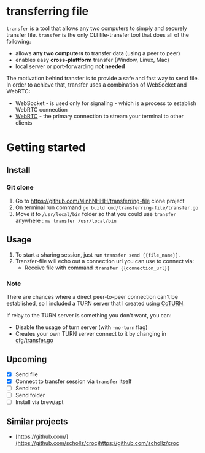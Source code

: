 # transferring file

`transfer` is a tool that allows any two computers to simply and securely transfer file. `transfer` is the only CLI file-transfer tool that does all of the following:

- allows **any two computers** to transfer data (using a peer to peer)
- enables easy **cross-plaftform** transfer (Window, Linux, Mac)
- local server or port-forwarding **not needed**

The motivation behind transfer is to provide a safe and fast way to send file.
In order to achieve that, transfer uses a combination of WebSocket and WebRTC:
- WebSocket - is used only for signaling - which is a process to establish WebRTC connection
- [WebRTC](https://webrtc.org) - the primary connection to stream your terminal to other clients

# Getting started

## Install
### Git clone
1. Go to https://github.com/MinhNHHH/transferring-file clone project
2. On terminal run command `go build cmd/transferring-file/transfer.go`
3. Move it to `/usr/local/bin` folder so that you could use `transfer` anywhere : `mv transfer /usr/local/bin`

## Usage
1. To start a sharing session, just run `transfer send {{file_name}}`.
2. Transfer-file will echo out a connection url you can use to connect via:
    - Receive file with command :`transfer {{connection_url}}`

### Note
There are chances where a direct peer-to-peer connection can't be established, so I included a TURN server that I created using [CoTURN](https://github.com/coturn/coturn).

If relay to the TURN server is something you don't want, you can:
- Disable the usage of turn server (with `-no-turn` flag)
- Creates your own TURN server connect to it by changing in [cfg/transfer.go](internal/cfg/transferring-file.go)

## Upcoming
- [x] Send file
- [x] Connect to transfer session via `transfer` itself
- [ ] Send text
- [ ] Send folder
- [ ] Install via brew/apt

## Similar projects
- [https://github.com/](https://github.com/schollz/croc)https://github.com/schollz/croc
